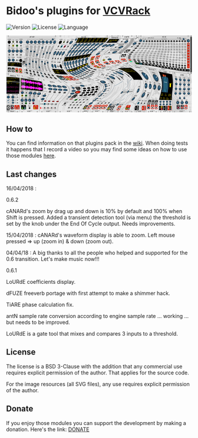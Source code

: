 # Bidoo's plugins for [VCVRack](https://vcvrack.com)

<!-- Version and License Badges -->
![Version](https://img.shields.io/badge/version-0.6.1-green.svg?style=flat-square)
![License](https://img.shields.io/badge/license-BSD3-blue.svg?style=flat-square)
![Language](https://img.shields.io/badge/language-C++-yellow.svg?style=flat-square)

![pack](/images/pack.png?raw=true "pack")

## How to

You can find information on that plugins pack in the [wiki](https://github.com/sebastien-bouffier/Bidoo/wiki). When doing tests it happens that I record a video so you may find some ideas on how to use those modules [here](https://www.youtube.com/bidoo).

## Last changes

16/04/2018 : 

0.6.2

cANARd's zoom by drag up and down is 10% by default and 100% when Shift is pressed. Added a transient detection tool (via menu) the threshold is set by the knob under the End Of Cycle output. Needs improvements.

15/04/2018 : cANARd's waveform display is able to zoom. Left mouse pressed => up (zoom in) & down (zoom out).

04/04/18 : A big thanks to all the people who helped and supported for the 0.6 transition. Let's make music now!!!

0.6.1

LoURdE coefficients display.

dFUZE freeverb portage with first attempt to make a shimmer hack.

TiARE phase calculation fix.

antN sample rate conversion according to engine sample rate ... working ... but needs to be improved.

LoURdE is a gate tool that mixes and compares 3 inputs to a threshold.

## License

The license is a BSD 3-Clause with the addition that any commercial use requires explicit permission of the author. That applies for the source code.

For the image resources (all SVG files), any use requires explicit permission of the author.

## Donate

If you enjoy those modules you can support the development by making a donation. Here's the link: [DONATE](https://paypal.me/sebastienbouffier)
